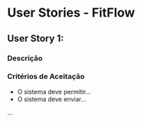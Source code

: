 # User Stories - FitFlow

## User Story 1: 
### Descrição


### Critérios de Aceitação
- O sistema deve permitir...
- O sistema deve enviar...

...
